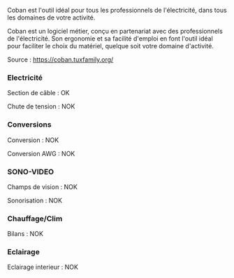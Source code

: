 Coban est l'outil idéal pour tous les professionnels de l'électricité, dans tous les domaines de votre activité.

Coban est un logiciel métier, conçu en partenariat avec des professionnels de l'électricité.
Son ergonomie et sa facilité d'emploi en font l'outil idéal pour faciliter le choix du matériel, quelque soit votre domaine d'activité.

Source : https://coban.tuxfamily.org/

### **Electricité**
Section de câble : OK

Chute de tension : NOK

### **Conversions**
Conversion : NOK

Conversion AWG : NOK

### **SONO-VIDEO**
Champs de vision : NOK

Sonorisation : NOK

### **Chauffage/Clim**
Bilans : NOK

### **Eclairage**
Eclairage interieur : NOK



